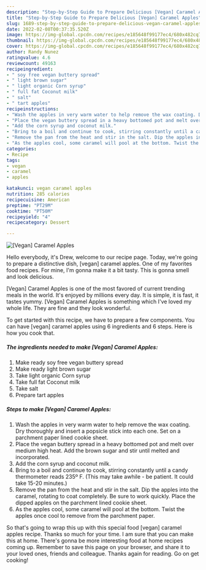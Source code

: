 ```yaml
---
description: "Step-by-Step Guide to Prepare Delicious [Vegan] Caramel Apples"
title: "Step-by-Step Guide to Prepare Delicious [Vegan] Caramel Apples"
slug: 1689-step-by-step-guide-to-prepare-delicious-vegan-caramel-apples
date: 2022-02-08T00:37:35.520Z
image: https://img-global.cpcdn.com/recipes/e185648f99177ec4/680x482cq70/vegan-caramel-apples-recipe-main-photo.jpg
thumbnail: https://img-global.cpcdn.com/recipes/e185648f99177ec4/680x482cq70/vegan-caramel-apples-recipe-main-photo.jpg
cover: https://img-global.cpcdn.com/recipes/e185648f99177ec4/680x482cq70/vegan-caramel-apples-recipe-main-photo.jpg
author: Randy Nunez
ratingvalue: 4.6
reviewcount: 49163
recipeingredient:
- " soy free vegan buttery spread"
- " light brown sugar"
- " light organic Corn syrup"
- " full fat Coconut milk"
- " salt"
- " tart apples"
recipeinstructions:
- "Wash the apples in very warm water to help remove the wax coating. Dry thoroughly and insert a popsicle stick into each one. Set on a parchment paper lined cookie sheet."
- "Place the vegan buttery spread in a heavy bottomed pot and melt over medium high heat. Add the brown sugar and stir until melted and incorporated."
- "Add the corn syrup and coconut milk."
- "Bring to a boil and continue to cook, stirring constantly until a candy thermometer reads 235º F. (This may take awhile - be patient. It could take 15-20 minutes.)"
- "Remove the pan from the heat and stir in the salt. Dip the apples into the caramel, rotating to coat completely. Be sure to work quickly. Place the dipped apples on the parchment lined cookie sheet."
- "As the apples cool, some caramel will pool at the bottom. Twist the apples once cool to remove from the parchment paper."
categories:
- Recipe
tags:
- vegan
- caramel
- apples

katakunci: vegan caramel apples 
nutrition: 285 calories
recipecuisine: American
preptime: "PT29M"
cooktime: "PT50M"
recipeyield: "4"
recipecategory: Dessert

---
```



![[Vegan] Caramel Apples](https://img-global.cpcdn.com/recipes/e185648f99177ec4/680x482cq70/vegan-caramel-apples-recipe-main-photo.jpg)

Hello everybody, it's Drew, welcome to our recipe page. Today, we're going to prepare a distinctive dish, [vegan] caramel apples. One of my favorites food recipes. For mine, I'm gonna make it a bit tasty. This is gonna smell and look delicious.

[Vegan] Caramel Apples is one of the most favored of current trending meals in the world. It's enjoyed by millions every day. It is simple, it is fast, it tastes yummy. [Vegan] Caramel Apples is something which I've loved my whole life. They are fine and they look wonderful.




To get started with this recipe, we have to prepare a few components. You can have [vegan] caramel apples using 6 ingredients and 6 steps. Here is how you cook that.

<!--inarticleads1-->

##### The ingredients needed to make [Vegan] Caramel Apples:

1. Make ready  soy free vegan buttery spread
1. Make ready  light brown sugar
1. Take  light organic Corn syrup
1. Take  full fat Coconut milk
1. Take  salt
1. Prepare  tart apples




<!--inarticleads2-->

##### Steps to make [Vegan] Caramel Apples:

1. Wash the apples in very warm water to help remove the wax coating. Dry thoroughly and insert a popsicle stick into each one. Set on a parchment paper lined cookie sheet.
1. Place the vegan buttery spread in a heavy bottomed pot and melt over medium high heat. Add the brown sugar and stir until melted and incorporated.
1. Add the corn syrup and coconut milk.
1. Bring to a boil and continue to cook, stirring constantly until a candy thermometer reads 235º F. (This may take awhile - be patient. It could take 15-20 minutes.)
1. Remove the pan from the heat and stir in the salt. Dip the apples into the caramel, rotating to coat completely. Be sure to work quickly. Place the dipped apples on the parchment lined cookie sheet.
1. As the apples cool, some caramel will pool at the bottom. Twist the apples once cool to remove from the parchment paper.




So that's going to wrap this up with this special food [vegan] caramel apples recipe. Thanks so much for your time. I am sure that you can make this at home. There's gonna be more interesting food at home recipes coming up. Remember to save this page on your browser, and share it to your loved ones, friends and colleague. Thanks again for reading. Go on get cooking!

